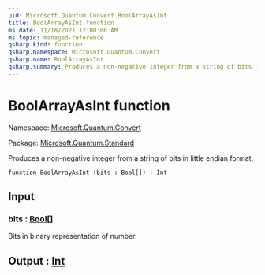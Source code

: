 ```yaml
---
uid: Microsoft.Quantum.Convert.BoolArrayAsInt
title: BoolArrayAsInt function
ms.date: 11/18/2021 12:00:00 AM
ms.topic: managed-reference
qsharp.kind: function
qsharp.namespace: Microsoft.Quantum.Convert
qsharp.name: BoolArrayAsInt
qsharp.summary: Produces a non-negative integer from a string of bits in little endian format.
---
```


# BoolArrayAsInt function

Namespace: [Microsoft.Quantum.Convert](xref:Microsoft.Quantum.Convert)

Package: [Microsoft.Quantum.Standard](https://nuget.org/packages/Microsoft.Quantum.Standard)


Produces a non-negative integer from a string of bits in little endian format.

```qsharp
function BoolArrayAsInt (bits : Bool[]) : Int
```


## Input

### bits : [Bool](xref:microsoft.quantum.qsharp.valueliterals#bool-literals)[]

Bits in binary representation of number.



## Output : [Int](xref:microsoft.quantum.qsharp.valueliterals#int-literals)

